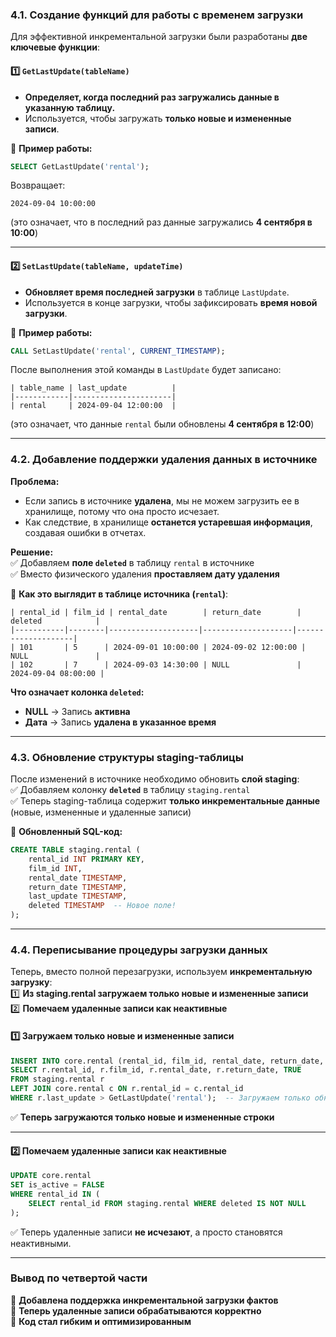### **4.1. Создание функций для работы с временем загрузки**

Для эффективной инкрементальной загрузки были разработаны **две ключевые функции**:

#### **1️⃣ `GetLastUpdate(tableName)`**

- **Определяет, когда последний раз загружались данные в указанную таблицу.**
- Используется, чтобы загружать **только новые и измененные записи**.

📌 **Пример работы:**

```sql
SELECT GetLastUpdate('rental');
```

Возвращает:

```
2024-09-04 10:00:00
```

(это означает, что в последний раз данные загружались **4 сентября в 10:00**)

---

#### **2️⃣ `SetLastUpdate(tableName, updateTime)`**

- **Обновляет время последней загрузки** в таблице `LastUpdate`.
- Используется в конце загрузки, чтобы зафиксировать **время новой загрузки**.

📌 **Пример работы:**

```sql
CALL SetLastUpdate('rental', CURRENT_TIMESTAMP);
```

После выполнения этой команды в `LastUpdate` будет записано:

```
| table_name | last_update          |
|------------|----------------------|
| rental     | 2024-09-04 12:00:00  |
```

(это означает, что данные `rental` были обновлены **4 сентября в 12:00**)

---

### **4.2. Добавление поддержки удаления данных в источнике**

**Проблема:**

- Если запись в источнике **удалена**, мы не можем загрузить ее в хранилище, потому что она просто исчезает.
- Как следствие, в хранилище **останется устаревшая информация**, создавая ошибки в отчетах.

**Решение:**  
✅ Добавляем **поле `deleted`** в таблицу `rental` в источнике  
✅ Вместо физического удаления **проставляем дату удаления**

📌 **Как это выглядит в таблице источника (`rental`)**:

```
| rental_id | film_id | rental_date        | return_date        | deleted            |
|-----------|--------|--------------------|--------------------|--------------------|
| 101       | 5      | 2024-09-01 10:00:00 | 2024-09-02 12:00:00 | NULL               |
| 102       | 7      | 2024-09-03 14:30:00 | NULL               | 2024-09-04 08:00:00 |
```

**Что означает колонка `deleted`:**

- **NULL** → Запись **активна**
- **Дата** → Запись **удалена в указанное время**

---

### **4.3. Обновление структуры staging-таблицы**

После изменений в источнике необходимо обновить **слой staging**:  
✅ Добавляем колонку **`deleted`** в таблицу `staging.rental`  
✅ Теперь staging-таблица содержит **только инкрементальные данные** (новые, измененные и удаленные записи)

📌 **Обновленный SQL-код:**

```sql
CREATE TABLE staging.rental (
    rental_id INT PRIMARY KEY,
    film_id INT,
    rental_date TIMESTAMP,
    return_date TIMESTAMP,
    last_update TIMESTAMP,
    deleted TIMESTAMP  -- Новое поле!
);
```

---

### **4.4. Переписывание процедуры загрузки данных**

Теперь, вместо полной перезагрузки, используем **инкрементальную загрузку**:  
1️⃣ **Из staging.rental загружаем только новые и измененные записи**  
2️⃣ **Помечаем удаленные записи как неактивные**

#### **1️⃣ Загружаем только новые и измененные записи**

```sql
INSERT INTO core.rental (rental_id, film_id, rental_date, return_date, is_active)
SELECT r.rental_id, r.film_id, r.rental_date, r.return_date, TRUE
FROM staging.rental r
LEFT JOIN core.rental c ON r.rental_id = c.rental_id
WHERE r.last_update > GetLastUpdate('rental');  -- Загружаем только обновленные записи
```

✅ **Теперь загружаются только новые и измененные строки**

---

#### **2️⃣ Помечаем удаленные записи как неактивные**

```sql
UPDATE core.rental
SET is_active = FALSE
WHERE rental_id IN (
    SELECT rental_id FROM staging.rental WHERE deleted IS NOT NULL
);
```

✅ Теперь удаленные записи **не исчезают**, а просто становятся неактивными.

---

### **Вывод по четвертой части**

📌 **Добавлена поддержка инкрементальной загрузки фактов**  
📌 **Теперь удаленные записи обрабатываются корректно**  
📌 **Код стал гибким и оптимизированным**